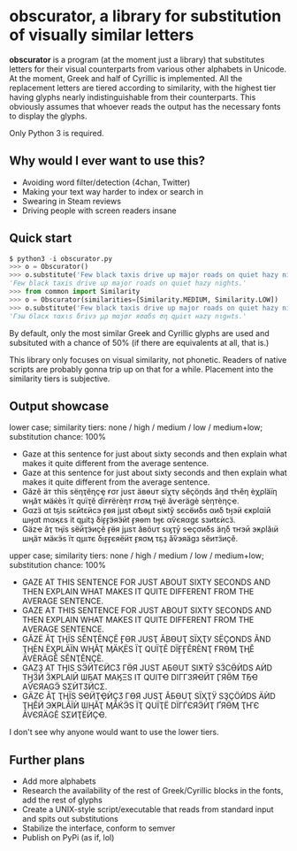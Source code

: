 # obscurator, a library for substitution of visually similar letters
__obscurator__ is a program (at the moment just a library) that substitutes letters for their visual counterparts from various other alphabets in Unicode. At the moment, Greek and half of Cyrillic is implemented. All the replacement letters are tiered according to similarity, with the highest tier having glyphs nearly indistinguishable from their counterparts. This obviously assumes that whoever reads the output has the necessary fonts to display the glyphs.

Only Python 3 is required.

## Why would I ever want to use this?
* Avoiding word filter/detection (4chan, Twitter)
* Making your text way harder to index or search in
* Swearing in Steam reviews
* Driving people with screen readers insane

## Quick start
```python
$ python3 -i obscurator.py
>>> o = Obscurator()
>>> o.substitute('Few black taxis drive up major roads on quiet hazy nights.')
'Fеw blасk tахis drive uр major rοаds оn quiet hazу nights.'
>>> from common import Similarity
>>> o = Obscurator(similarities=[Similarity.MEDIUM, Similarity.LOW])
>>> o.substitute('Few black taxis drive up major roads on quiet hazy nights.', chance=0.8)
'Гэω бlacк тαxιs δrivэ μρ mαjσr яσαδs ση qμiετ нazγ nιgнts.'
```

By default, only the most similar Greek and Cyrillic glyphs are used and subsituted with a chance of 50% (if there are equivalents at all, that is.)

This library only focuses on visual similarity, not phonetic. Readers of native scripts are probably gonna trip up on that for a while. Placement into the similarity tiers is subjective.

## Output showcase
lower case; similarity tiers: none / high / medium / low / medium+low; substitution chance: 100%
* Gaze at this sentence for just about sixty seconds and then explain what makes it quite different from the average sentence.
* Gаzе аt thіѕ ѕеntеnϲе fоr јuѕt аbοut ѕіхtу ѕесοndѕ аnd thеn ехрlаіn whаt mаkеѕ іt quіtе dіffеrеnt frοm thе аvеrаgе ѕеntеnϲе.
* Gӑzӗ ӓт τһїs sёηҭӗηҫҿ ғσr jυsτ ӓвөυт sїχτү sӗҫӧηds ӑηd τҺӗη ѐχρlӓїη wӊӑτ мӓќѐs їτ qυїҭӗ dїғғёrѐηт ғrσӎ тӊё ӑѵҽrӓgѐ sѐηтѐηҫҽ.
* Gαzӟ αt tҕis sεӣtεӥcэ ӻѳя jμst αѢѳμt siӿtў sєcӫиδs αиδ tӈэӥ єӿplαiӣ шӈαt mαӄεs it qμitҙ δiӻӻӭяӭӣt ӻяѳm tӈє αѷєяαgε sзиtεѝcӟ.
* Gӓzҽ ӑҭ τӊїs sёӣҭӭиҫӗ ӻӫя jμsτ ӑвӧυτ sιӽҭӯ sҽҫσиδs ӓηδ τҥэӣ эӿρlӑιӥ шңӓт мӓκӭs їτ qμιтє διӻӻєяёӥτ ӻяσӎ τҕҙ ӑѷэяӓgз sёитӟиҫӗ.

upper case; similarity tiers: none / high / medium / low / medium+low; substitution chance: 100%
* GAZE AT THIS SENTENCE FOR JUST ABOUT SIXTY SECONDS AND THEN EXPLAIN WHAT MAKES IT QUITE DIFFERENT FROM THE AVERAGE SENTENCE.
* GΑΖΕ ΑТ ТНΙЅ ЅЕΝТΕΝϹЕ FОR ЈUЅТ АΒΟUТ ЅӀХΤΥ ЅЕϹОΝDЅ АΝD ТΗΕΝ ЕΧΡLАΙΝ WΗАТ ΜΑΚΕЅ ӀТ QUӀΤЕ DӀFFЕRЕΝТ FRΟМ ТΗΕ АVΕRАGЕ ЅЕΝΤЕΝСΕ.
* GӐZЁ ӐҬ ҬҢЇS SӖNҬӖNҪӖ ӺӨR JUSҬ ӐBѲUҬ SЇҲҬУ SЁҪѺNDS ӐND ҬӉЀN ЁӼҎLӒЇN WҢӐҬ ӍӒҚЁS ЇҬ QUЇҬӖ DЇӺӺӖRЀNҬ ҒRѲӍ ҬӉӖ ӒѴЀRӒGӖ SӖNҬӖNҪЀ.
* GAZҘ AT TӇIS SӬӤTЄӤCӠ ГӪЯ JUST AБΘUT SIӾTЎ SӞCӪЍDS AЍD TӇӞЍ ӞӾPLAIӢ ѠҔAT MAӃΞS IT QUITҼ DIΓГЗЯҼӤT ӶЯӪM TҔҼ AѶЄЯAGӬ SΣЍTӠӤCΣ.
* GӒZЄ ӐҬ ҬҢЇS SҼӤҬҾЍҪӠ ΓӨЯ JUSҬ ӐБӨUҬ SЇҲҬӰ SҘҪӦЍDS ӒЍD ҬҢӖӤ ЭӾҎLӐЇЍ ѠӉӐҬ ӍӐЌӬS ЇҬ QUЇҬЁ DЇГЃЄЯӬЍҬ ҐЯӪӍ ҬҤЄ ӐѴЄЯӒGӖ SΣИҬЁЍҪҼ.

I don't see why anyone would want to use the lower tiers.

## Further plans
* Add more alphabets
* Research the availability of the rest of Greek/Cyrillic blocks in the fonts, add the rest of glyphs
* Create a UNIX-style script/executable that reads from standard input and spits out substitutions
* Stabilize the interface, conform to semver
* Publish on PyPi (as if, lol)
